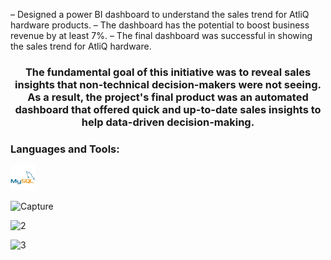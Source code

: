 
– Designed a power BI dashboard to understand the sales trend for AtliQ hardware products. – The dashboard has the potential to boost business revenue by at least 7%. – The final dashboard was successful in showing the sales trend for AtliQ hardware.



<h3 align="center">The fundamental goal of this initiative was to reveal sales insights that non-technical decision-makers were not seeing. As a result, the project's final product was an automated dashboard that offered quick and up-to-date sales insights to help data-driven decision-making.</h3>


<h3 align="left">Languages and Tools:</h3>
<p align="left"> <a href="https://www.mysql.com/" target="_blank" rel="noreferrer"> <img src="https://raw.githubusercontent.com/devicons/devicon/master/icons/mysql/mysql-original-wordmark.svg" alt="mysql" width="40" height="40"/> </a> </p>


![Capture](https://user-images.githubusercontent.com/107427120/226205272-6ee67e23-7570-4317-8757-a80f3a9e4b73.PNG)

![2](https://user-images.githubusercontent.com/107427120/226205305-40351ad5-6e85-4754-9565-133beb5fabd8.PNG)

![3](https://user-images.githubusercontent.com/107427120/226205309-da696667-f62b-4db2-a906-b304fe94e73e.PNG)
